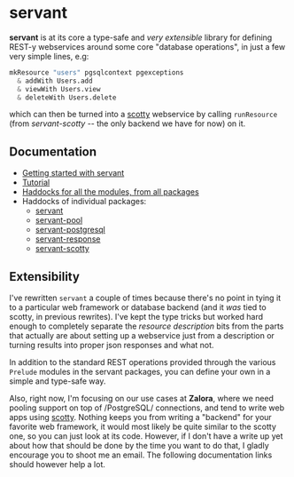 servant
=======

**servant** is at its core a type-safe and *very extensible* library for defining REST-y webservices around some core "database operations", in just a few very simple lines, e.g:

``` haskell
mkResource "users" pgsqlcontext pgexceptions
  & addWith Users.add
  & viewWith Users.view
  & deleteWith Users.delete
```

which can then be turned into a [scotty](http://hackage.haskell.org/package/scotty) webservice by calling `runResource` (from *servant-scotty* -- the only backend we have for now) on it.

## Documentation

- [Getting started with servant](https://github.com/zalora/servant/blob/master/getting-started.md)
- [Tutorial](https://github.com/zalora/servant/blob/master/tutorial.md)
- [Haddocks for all the modules, from all packages](http://alpmestan.com/servant/)
- Haddocks of individual packages:
    - [servant](http://alpmestan.com/servant/servant/)
    - [servant-pool](http://alpmestan.com/servant/servant-pool/)
    - [servant-postgresql](http://alpmestan.com/servant/servant-postgresql/)
    - [servant-response](http://alpmestan.com/servant/servant-response/)
    - [servant-scotty](http://alpmestan.com/servant/servant-scotty/)

## Extensibility

I've rewritten `servant` a couple of times because there's no point
in tying it to a particular web framework or database backend (and it *was* tied to scotty, in previous rewrites). I've
kept the type tricks but worked hard enough to completely separate
the *resource description* bits from the parts that actually are about
setting up a webservice just from a description or turning results into proper json responses and what not. 

In addition to the standard REST operations provided through the various `Prelude` modules in the servant packages, you can define your own in a simple
and type-safe way.

Also, right now, I'm focusing on our use cases at **Zalora**, where we need
pooling support on top of /PostgreSQL/ connections, and tend to write web apps using [scotty](http://hackage.haskell.org/package/scotty). Nothing keeps you from writing a "backend" for your favorite web framework, it would most likely be quite similar to the scotty one, so you can just look at its code. However, if I don't have a write up yet about how that should be done by the time you want to do that, I gladly encourage you to shoot me an email. The following documentation links should however help a lot.
